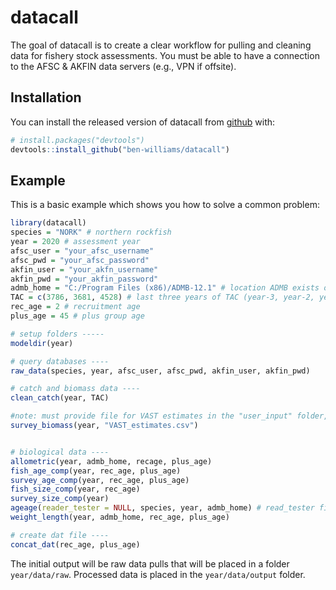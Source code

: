 
# datacall

<!-- badges: start -->
<!-- badges: end -->

The goal of datacall is to create a clear workflow for pulling and cleaning data for fishery stock assessments.
You must be able to have a connection to the AFSC & AKFIN data servers (e.g., VPN if offsite).

## Installation

You can install the released version of datacall from [github](https://github.com/ben-williams/datacall) with:

``` r
# install.packages("devtools")
devtools::install_github("ben-williams/datacall")
```

## Example

This is a basic example which shows you how to solve a common problem:

``` r
library(datacall)
species = "NORK" # northern rockfish
year = 2020 # assessment year
afsc_user = "your_afsc_username"
afsc_pwd = "your_afsc_password"
akfin_user = "your_akfn_username"
akfin_pwd = "your_akfin_password"
admb_home = "C:/Program Files (x86)/ADMB-12.1" # location ADMB exists on your computer
TAC = c(3786, 3681, 4528) # last three years of TAC (year-3, year-2, year-1)
rec_age = 2 # recruitment age
plus_age = 45 # plus group age

# setup folders -----
modeldir(year)

# query databases ----
raw_data(species, year, afsc_user, afsc_pwd, akfin_user, akfin_pwd)

# catch and biomass data ----
clean_catch(year, TAC)

#note: must provide file for VAST estimates in the "user_input" folder, otherwise this will output the design-based biomass estimate
survey_biomass(year, "VAST_estimates.csv")


# biological data ----
allometric(year, admb_home, recage, plus_age)
fish_age_comp(year, rec_age, plus_age)
survey_age_comp(year, rec_age, plus_age)
fish_size_comp(year, rec_age)
survey_size_comp(year)
ageage(reader_tester = NULL, species, year, admb_home) # read_tester file is provide in the "user_input" folder
weight_length(year, admb_home, rec_age, plus_age)

# create dat file ----
concat_dat(rec_age, plus_age)
```
The initial output will be raw data pulls that will be placed in a folder `year/data/raw`. 
Processed data is placed in the `year/data/output` folder.

